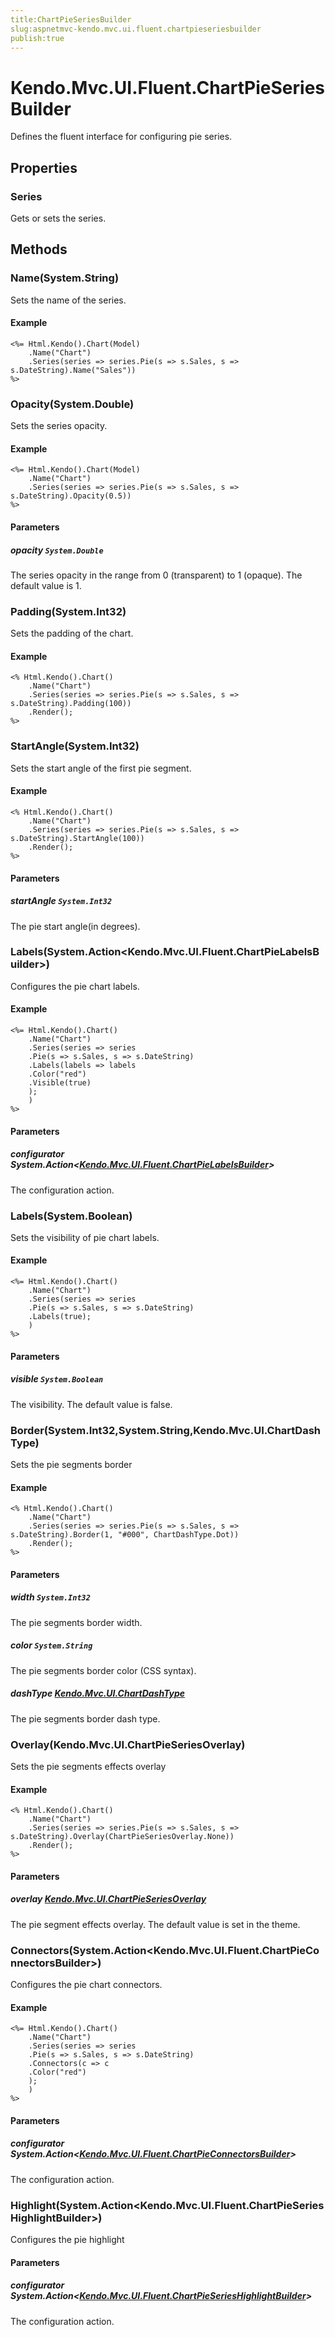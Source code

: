 ```yaml
---
title:ChartPieSeriesBuilder
slug:aspnetmvc-kendo.mvc.ui.fluent.chartpieseriesbuilder
publish:true
---
```


# Kendo.Mvc.UI.Fluent.ChartPieSeriesBuilder
Defines the fluent interface for configuring pie series.


## Properties
### Series
Gets or sets the series.



## Methods

### Name(System.String)
Sets the name of the series.

#### Example

    <%= Html.Kendo().Chart(Model)
        .Name("Chart")
        .Series(series => series.Pie(s => s.Sales, s => s.DateString).Name("Sales"))
    %>
        




### Opacity(System.Double)
Sets the series opacity.

#### Example

    <%= Html.Kendo().Chart(Model)
        .Name("Chart")
        .Series(series => series.Pie(s => s.Sales, s => s.DateString).Opacity(0.5))
    %>
        


#### Parameters

##### opacity `System.Double`
The series opacity in the range from 0 (transparent) to 1 (opaque).
            The default value is 1.




### Padding(System.Int32)
Sets the padding of the chart.

#### Example

    <% Html.Kendo().Chart()
        .Name("Chart")
        .Series(series => series.Pie(s => s.Sales, s => s.DateString).Padding(100))
        .Render();
    %>
        




### StartAngle(System.Int32)
Sets the start angle of the first pie segment.

#### Example

    <% Html.Kendo().Chart()
        .Name("Chart")
        .Series(series => series.Pie(s => s.Sales, s => s.DateString).StartAngle(100))
        .Render();
    %>
        


#### Parameters

##### startAngle `System.Int32`
The pie start angle(in degrees).




### Labels(System.Action\<Kendo.Mvc.UI.Fluent.ChartPieLabelsBuilder\>)
Configures the pie chart labels.

#### Example

    <%= Html.Kendo().Chart()
        .Name("Chart")
        .Series(series => series
        .Pie(s => s.Sales, s => s.DateString)
        .Labels(labels => labels
        .Color("red")
        .Visible(true)
        );
        )
    %>
        


#### Parameters

##### configurator System.Action<[Kendo.Mvc.UI.Fluent.ChartPieLabelsBuilder](/api/wrappers/aspnet-mvc/Kendo.Mvc.UI.Fluent/ChartPieLabelsBuilder)>
The configuration action.




### Labels(System.Boolean)
Sets the visibility of pie chart labels.

#### Example

    <%= Html.Kendo().Chart()
        .Name("Chart")
        .Series(series => series
        .Pie(s => s.Sales, s => s.DateString)
        .Labels(true);
        )
    %>
        


#### Parameters

##### visible `System.Boolean`
The visibility. The default value is false.




### Border(System.Int32,System.String,Kendo.Mvc.UI.ChartDashType)
Sets the pie segments border

#### Example

    <% Html.Kendo().Chart()
        .Name("Chart")
        .Series(series => series.Pie(s => s.Sales, s => s.DateString).Border(1, "#000", ChartDashType.Dot))
        .Render();
    %>
        


#### Parameters

##### width `System.Int32`
The pie segments border width.

##### color `System.String`
The pie segments border color (CSS syntax).

##### dashType [Kendo.Mvc.UI.ChartDashType](/api/wrappers/aspnet-mvc/Kendo.Mvc.UI/ChartDashType)
The pie segments border dash type.




### Overlay(Kendo.Mvc.UI.ChartPieSeriesOverlay)
Sets the pie segments effects overlay

#### Example

    <% Html.Kendo().Chart()
        .Name("Chart")
        .Series(series => series.Pie(s => s.Sales, s => s.DateString).Overlay(ChartPieSeriesOverlay.None))
        .Render();
    %>
        


#### Parameters

##### overlay [Kendo.Mvc.UI.ChartPieSeriesOverlay](/api/wrappers/aspnet-mvc/Kendo.Mvc.UI/ChartPieSeriesOverlay)
The pie segment effects overlay.
            The default value is set in the theme.




### Connectors(System.Action\<Kendo.Mvc.UI.Fluent.ChartPieConnectorsBuilder\>)
Configures the pie chart connectors.

#### Example

    <%= Html.Kendo().Chart()
        .Name("Chart")
        .Series(series => series
        .Pie(s => s.Sales, s => s.DateString)
        .Connectors(c => c
        .Color("red")
        );
        )
    %>
        


#### Parameters

##### configurator System.Action<[Kendo.Mvc.UI.Fluent.ChartPieConnectorsBuilder](/api/wrappers/aspnet-mvc/Kendo.Mvc.UI.Fluent/ChartPieConnectorsBuilder)>
The configuration action.




### Highlight(System.Action\<Kendo.Mvc.UI.Fluent.ChartPieSeriesHighlightBuilder\>)
Configures the pie highlight


#### Parameters

##### configurator System.Action<[Kendo.Mvc.UI.Fluent.ChartPieSeriesHighlightBuilder](/api/wrappers/aspnet-mvc/Kendo.Mvc.UI.Fluent/ChartPieSeriesHighlightBuilder)>
The configuration action.





